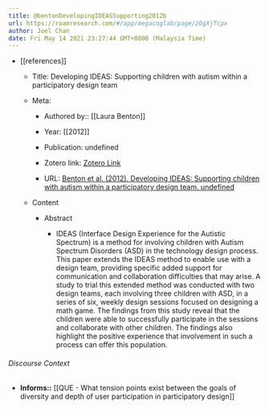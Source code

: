 ```yaml
---
title: @bentonDevelopingIDEASSupporting2012b
url: https://roamresearch.com/#/app/megacoglab/page/2GgXjTcpx
author: Joel Chan
date: Fri May 14 2021 23:27:44 GMT+0800 (Malaysia Time)
---
```


- [[references]]

    - Title: Developing IDEAS: Supporting children with autism within a participatory design team

    - Meta:

        - Authored by:: [[Laura Benton]]

        - Year: [[2012]]

        - Publication: undefined

        - Zotero link: [Zotero Link](zotero://select/items/7_A53ZKM73)

        - URL: [Benton et al. (2012). Developing IDEAS: Supporting children with autism within a participatory design team. undefined](https://doi.org/10.1145/2207676.2208650)

    - Content

        - Abstract

            - IDEAS (Interface Design Experience for the Autistic Spectrum) is a method for involving children with Autism Spectrum Disorders (ASD) in the technology design process. This paper extends the IDEAS method to enable use with a design team, providing specific added support for communication and collaboration difficulties that may arise. A study to trial this extended method was conducted with two design teams, each involving three children with ASD, in a series of six, weekly design sessions focused on designing a math game. The findings from this study reveal that the children were able to successfully participate in the sessions and collaborate with other children. The findings also highlight the positive experience that involvement in such a process can offer this population.

###### Discourse Context

- **Informs::** [[QUE - What tension points exist between the goals of diversity and depth of user participation in participatory design]]
